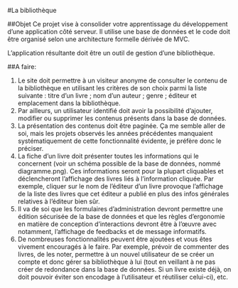 #La bibliothèque

##Objet
Ce projet vise à consolider votre apprentissage du développement d’une application côté serveur. Il utilise une base de données et le code doit être organisé selon une architecture formelle dérivée de MVC.

L’application résultante doit être un outil de gestion d’une bibliothèque.

##A faire:
1. Le site doit permettre à un visiteur anonyme de consulter le contenu de la bibliothèque en utilisant les critères de son choix parmi la liste suivante : titre d’un livre ; nom d’un auteur ; genre ; éditeur et emplacement dans la bibliothèque.
2. Par ailleurs, un utilisateur identifié doit avoir la possibilité d’ajouter, modifier ou supprimer les contenus présents dans la base de données.
3. La présentation des contenus doit être paginée. Ça me semble aller de soi, mais les projets observés les années précédentes manquaient systématiquement de cette fonctionnalité évidente, je préfère donc le préciser.
4. La fiche d’un livre doit présenter toutes les informations qui le concernent (voir un schéma possible de la base de données, nommé diagramme.png). Ces informations seront pour la plupart cliquables et déclencheront l’affichage des livres liés à l’information cliquée. Par exemple, cliquer sur le nom de l’éditeur d’un livre provoque l’affichage de la liste des livres que cet éditeur a publié en plus des infos générales relatives à l’éditeur bien sûr.
5. Il va de soi que les formulaires d’administration devront permettre une édition sécurisée de la base de données et que les règles d’ergonomie en matière de conception d’interactions devront être à l’œuvre avec notamment, l’affichage de feedbacks et de message informatifs.
6. De nombreuses fonctionnalités peuvent être ajoutées et vous êtes vivement encouragés à le faire. Par exemple, prévoir de commenter des livres, de les noter, permettre à un nouvel utilisateur de se créer un compte et donc gérer sa bibliothèque à lui (tout en veillant à ne pas créer de redondance dans la base de données. Si un livre existe déjà, on doit pouvoir éviter son encodage à l’utilisateur et réutiliser celui-ci), etc.
